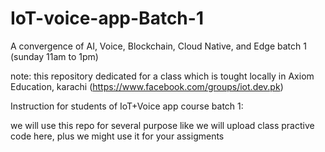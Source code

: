 # IoT-voice-app-Batch-1
A convergence of AI, Voice, Blockchain, Cloud Native, and Edge
batch 1 (sunday 11am to 1pm)

note: this repository dedicated for a class which is tought locally in Axiom Education, karachi (https://www.facebook.com/groups/iot.dev.pk)

Instruction for students of IoT+Voice app course batch 1:

we will use this repo for several purpose like we will upload class practive code here, plus we might use it for your assigments


